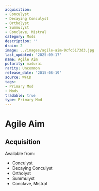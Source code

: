 ```yaml
---
acquisition:
- Conculyst
- Decaying Conculyst
- Ortholyst
- Summulyst
- Conclave, Mistral
category: Mods
description: ''
drain: 2
image: ../images/agile-aim-9cfc5173d3.jpg
last_updated: '2025-09-17'
name: Agile Aim
polarity: madurai
rarity: Uncommon
release_date: '2015-08-19'
source: WFCD
tags:
- Primary Mod
- Mods
tradable: true
type: Primary Mod
---
```


# Agile Aim

## Acquisition

Available from:
- Conculyst
- Decaying Conculyst
- Ortholyst
- Summulyst
- Conclave, Mistral

